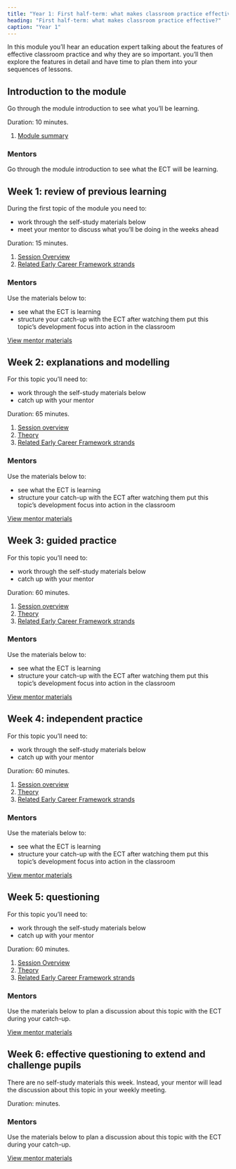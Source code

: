 ```yaml
---
title: "Year 1: First half-term: what makes classroom practice effective?"
heading: "First half-term: what makes classroom practice effective?"
caption: "Year 1"
---
```


In this module you’ll hear an education expert talking about the features of effective classroom practice and why they are so important. you’ll then explore the features in detail and have time to plan them into your sequences of lessons.

## Introduction to the module

Go through the module introduction to see what you’ll be learning.

Duration: 10 minutes.

1. [Module summary](/teach-first/year-1-what-makes-classroom-practice-effective/intro-ect-module-summary)

### Mentors

Go through the module introduction to see what the ECT will be learning.

## Week 1: review of previous learning

During the first topic of the module you need to:

- work through the self-study materials below
- meet your mentor to discuss what you’ll be doing in the weeks ahead

Duration: 15 minutes.

1. [Session Overview](/teach-first/year-1-what-makes-classroom-practice-effective/spring-week-1-ect-session-overview)
2. [Related Early Career Framework strands](/teach-first/year-1-what-makes-classroom-practice-effective/spring-week-1-ect-related-early-career-framework-strands)

### Mentors

Use the materials below to:

- see what the ECT is learning
- structure your catch-up with the ECT after watching them put this topic’s development focus into action in the classroom

[View mentor materials](/teach-first/year-1-what-makes-classroom-practice-effective/spring-week-1-mentor-materials)

## Week 2: explanations and modelling

For this topic you’ll need to:

- work through the self-study materials below
- catch up with your mentor

Duration: 65 minutes.

1. [Session overview](/teach-first/year-1-what-makes-classroom-practice-effective/spring-week-2-ect-session-overview)
2. [Theory](/teach-first/year-1-what-makes-classroom-practice-effective/spring-week-2-ect-theory)
3. [Related Early Career Framework strands](/teach-first/year-1-what-makes-classroom-practice-effective/spring-week-2-ect-related-early-career-framework-strands)

### Mentors

Use the materials below to:

- see what the ECT is learning
- structure your catch-up with the ECT after watching them put this topic’s development focus into action in the classroom

[View mentor materials](/teach-first/year-1-what-makes-classroom-practice-effective/spring-week-2-mentor-materials)

## Week 3: guided practice

For this topic you’ll need to:

- work through the self-study materials below
- catch up with your mentor

Duration: 60 minutes.

1. [Session overview](/teach-first/year-1-what-makes-classroom-practice-effective/spring-week-3-ect-session-overview)
2. [Theory](/teach-first/year-1-what-makes-classroom-practice-effective/spring-week-3-ect-theory)
3. [Related Early Career Framework strands](/teach-first/year-1-what-makes-classroom-practice-effective/spring-week-3-ect-related-early-career-framework-strands)

### Mentors

Use the materials below to:

- see what the ECT is learning
- structure your catch-up with the ECT after watching them put this topic’s development focus into action in the classroom

[View mentor materials](/teach-first/year-1-what-makes-classroom-practice-effective/spring-week-3-mentor-materials)

## Week 4: independent practice

For this topic you’ll need to:

- work through the self-study materials below
- catch up with your mentor

Duration: 60 minutes.

1. [Session overview](/teach-first/year-1-what-makes-classroom-practice-effective/spring-week-4-ect-session-overview)
2. [Theory](/teach-first/year-1-what-makes-classroom-practice-effective/spring-week-4-ect-theory)
3. [Related Early Career Framework strands](/teach-first/year-1-what-makes-classroom-practice-effective/spring-week-4-ect-related-early-career-framework-strands)

### Mentors

Use the materials below to:

- see what the ECT is learning
- structure your catch-up with the ECT after watching them put this topic’s development focus into action in the classroom

[View mentor materials](/teach-first/year-1-what-makes-classroom-practice-effective/spring-week-4-mentor-materials)

## Week 5: questioning

For this topic you’ll need to:

- work through the self-study materials below
- catch up with your mentor

Duration: 60 minutes.

1. [Session Overview](/teach-first/year-1-what-makes-classroom-practice-effective/spring-week-5-ect-session-overview)
2. [Theory](/teach-first/year-1-what-makes-classroom-practice-effective/spring-week-5-ect-theory)
3. [Related Early Career Framework strands](/teach-first/year-1-what-makes-classroom-practice-effective/spring-week-5-ect-related-early-career-framework-strands)

### Mentors

Use the materials below to plan a discussion about this topic with the ECT during your catch-up.

[View mentor materials](/teach-first/year-1-what-makes-classroom-practice-effective/spring-week-5-mentor-materials)

## Week 6: effective questioning to extend and challenge pupils

There are no self-study materials this week. Instead, your mentor will lead the discussion about this topic in your weekly meeting.

Duration: minutes.

### Mentors

Use the materials below to plan a discussion about this topic with the ECT during your catch-up.

[View mentor materials](/teach-first/year-1-what-makes-classroom-practice-effective/spring-week-6-mentor-materials)
